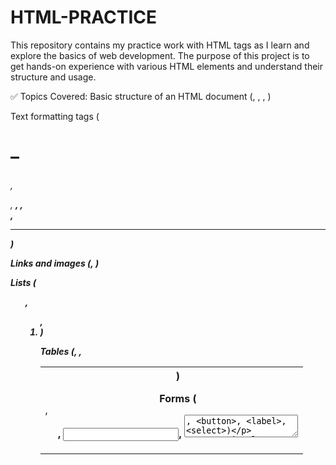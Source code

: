 # HTML-PRACTICE
This repository contains my practice work with HTML tags as I learn and explore the basics of web development. The purpose of this project is to get hands-on experience with various HTML elements and understand their structure and usage.

✅ Topics Covered:
Basic structure of an HTML document (<!DOCTYPE html>, <html>, <head>, <body>)

Text formatting tags (<h1>–<h6>, <p>, <strong>, <em>, <br>, <hr>)

Links and images (<a>, <img>)

Lists (<ul>, <ol>, <li>)

Tables (<table>, <tr>, <td>, <th>)

Forms (<form>, <input>, <textarea>, <button>, <label>, <select>)

Semantic elements (<header>, <footer>, <nav>, <article>, <section>)

Media tags (<audio>, <video>, <iframe>)
